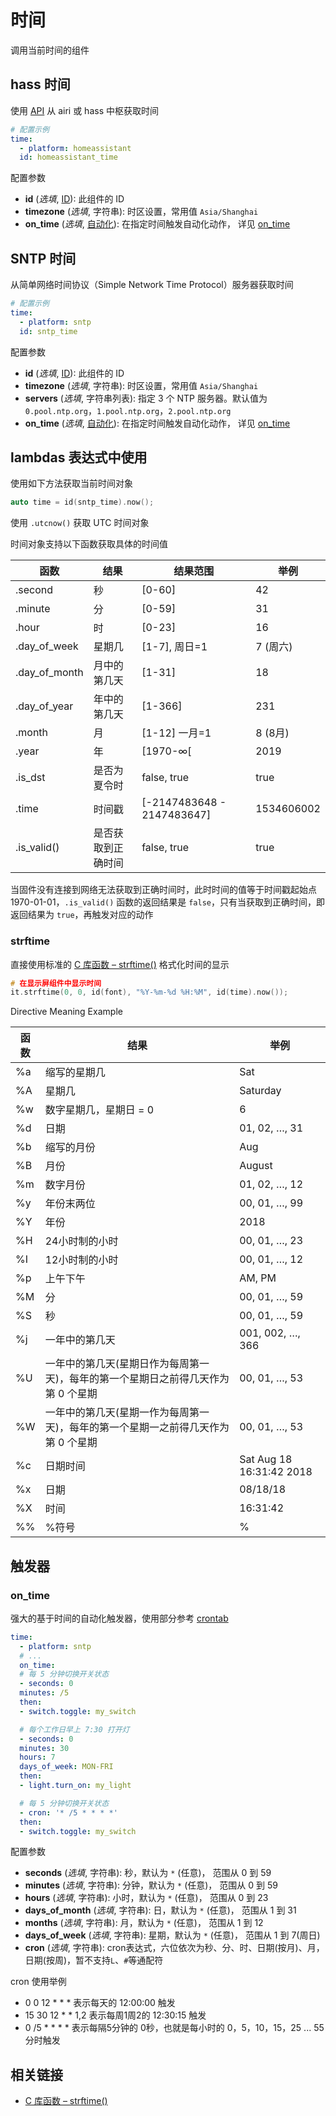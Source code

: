 # 时间

调用当前时间的组件

## hass 时间

使用 [API](esphome/components/api) 从 airi 或 hass 中枢获取时间

```yaml
# 配置示例
time:
  - platform: homeassistant
  id: homeassistant_time
```

配置参数

- **id** (*选填*, [ID](esphome/guides/configuration-types#id)): 此组件的 ID
- **timezone** (*选填*, 字符串): 时区设置，常用值 `Asia/Shanghai` 
- **on_time** (*选填*, [自动化](esphome/guides/automations)): 在指定时间触发自动化动作， 详见 [on_time](#on_time)



## SNTP 时间

从简单网络时间协议（Simple Network Time Protocol）服务器获取时间

```yaml
# 配置示例
time:
  - platform: sntp
  id: sntp_time
```

配置参数

- **id** (*选填*, [ID](esphome/guides/configuration-types#id)): 此组件的 ID
- **timezone** (*选填*, 字符串): 时区设置，常用值 `Asia/Shanghai` 
- **servers** (*选填*, 字符串列表): 指定 3 个 NTP 服务器。默认值为  `0.pool.ntp.org`，`1.pool.ntp.org`，`2.pool.ntp.org`
- **on_time** (*选填*, [自动化](esphome/guides/automations)): 在指定时间触发自动化动作， 详见 [on_time](#on_time)




## lambdas 表达式中使用

使用如下方法获取当前时间对象

```c++
auto time = id(sntp_time).now();
```

使用 `.utcnow()` 获取 UTC 时间对象

时间对象支持以下函数获取具体的时间值

| 函数 | 结果 | 结果范围 | 举例 |
| ---- | --------------- | --------------- | --- |
| .second | 秒 | [0-60] | 42 |
| .minute | 分 | [0-59] | 31 |
| .hour | 时 | [0-23] | 16 |
| .day_of_week  | 星期几  | [1-7], 周日=1  | 7 (周六) |
| .day_of_month | 月中的第几天 | [1-31] | 18 |
| .day_of_year  | 年中的第几天 | [1-366]  | 231  |
| .month  | 月 | [1-12] 一月=1| 8 (8月) |
| .year | 年 | [1970-∞[ | 2019 |
| .is_dst | 是否为夏令时| false, true  | true |
| .time | 时间戳 | [-2147483648 - 2147483647]  | 1534606002 |
| .is_valid() | 是否获取到正确时间 | false, true  | true |

当固件没有连接到网络无法获取到正确时间时，此时时间的值等于时间戳起始点 1970-01-01，`.is_valid()` 函数的返回结果是  `false`，只有当获取到正确时间，即返回结果为 `true`，再触发对应的动作



### strftime

直接使用标准的 [C 库函数 – strftime()](http://wiki.jikexueyuan.com/project/c/strftime.html) 格式化时间的显示


```c++
# 在显示屏组件中显示时间
it.strftime(0, 0, id(font), "%Y-%m-%d %H:%M", id(time).now());
```



Directive	Meaning	Example



| 函数 | 结果 |  举例 |
| ---- | --------------- | --------------- | 
| %a | 缩写的星期几| Sat |
| %A | 星期几| Saturday |
| %w | 数字星期几，星期日 = 0  | 6 |
| %d | 日期 | 01, 02, …, 31 |
| %b | 缩写的月份 | Aug |
| %B | 月份 | August |
| %m | 数字月份 |01, 02, …, 12 |
| %y | 年份末两位 |00, 01, …, 99 |
| %Y | 年份 | 2018 |
| %H | 24小时制的小时 | 00, 01, …, 23 |
| %I | 12小时制的小时 |00, 01, …, 12 |
| %p | 上午下午 |AM, PM |
| %M | 分 |00, 01, …, 59 |
| %S | 秒 |00, 01, …, 59 |
| %j | 一年中的第几天 |001, 002, …, 366 |
| %U | 一年中的第几天(星期日作为每周第一天)，每年的第一个星期日之前得几天作为第 0 个星期|00, 01, …, 53 |
| %W | 一年中的第几天(星期一作为每周第一天)，每年的第一个星期一之前得几天作为第 0 个星期|00, 01, …, 53 |
| %c | 日期时间 |Sat Aug 18 16:31:42 2018 |
| %x | 日期|08/18/18 |
| %X | 时间 |16:31:42 |
| %% | %符号 |% |

## 触发器

### on_time

强大的基于时间的自动化触发器，使用部分参考 [crontab](https://crontab.guru/)


```yaml
time:
  - platform: sntp
  # ...
  on_time:
  # 每 5 分钟切换开关状态
  - seconds: 0
  minutes: /5
  then:
  - switch.toggle: my_switch

  # 每个工作日早上 7:30 打开灯
  - seconds: 0
  minutes: 30
  hours: 7
  days_of_week: MON-FRI
  then:
  - light.turn_on: my_light

  # 每 5 分钟切换开关状态
  - cron: '* /5 * * * *'
  then:
  - switch.toggle: my_switch
```

配置参数

- **seconds** (*选填*, 字符串): 秒，默认为 `*` (任意)， 范围从 0 到 59
- **minutes** (*选填*, 字符串): 分钟，默认为 `*` (任意)， 范围从 0 到 59
- **hours** (*选填*, 字符串): 小时，默认为 `*` (任意)， 范围从 0 到 23
- **days_of_month** (*选填*, 字符串): 日，默认为 `*` (任意)， 范围从 1 到 31
- **months** (*选填*, 字符串): 月，默认为 `*` (任意)， 范围从 1 到 12
- **days_of_week** (*选填*, 字符串): 星期，默认为 `*` (任意)， 范围从 1 到 7(周日)
- **cron** (*选填*, 字符串): cron表达式，六位依次为秒、分、时、日期(按月)、月，日期(按周)，暂不支持`L`、`#`等通配符

cron 使用举例

- 0 0 12 * * * 表示每天的 12:00:00 触发
- 15 30 12 * * 1,2 表示每周1周2的 12:30:15 触发
- 0 /5 * * * * 表示每隔5分钟的 0秒，也就是每小时的 0，5，10，15，25 ...  55分时触发






## 相关链接

- [C 库函数 – strftime()](http://wiki.jikexueyuan.com/project/c/strftime.html)



